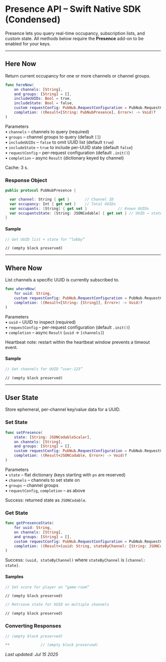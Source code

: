 # Presence API – Swift Native SDK (Condensed)

Presence lets you query real-time occupancy, subscription lists, and custom state. All methods below require the **Presence** add-on to be enabled for your keys.

---

## Here Now

Return current occupancy for one or more channels or channel groups.

```swift
func hereNow(
    on channels: [String],
    and groups: [String] = [],
    includeUUIDs: Bool = true,
    includeState: Bool = false,
    custom requestConfig: PubNub.RequestConfiguration = PubNub.RequestConfiguration(),
    completion: ((Result<[String: PubNubPresence], Error>) -> Void)?
)
```

Parameters  
• `channels` – channels to query (required)  
• `groups` – channel groups to query (default `[]`)  
• `includeUUIDs` – `false` to omit UUID list (default `true`)  
• `includeState` – `true` to include per-UUID state (default `false`)  
• `requestConfig` – per-request configuration (default `.init()`)  
• `completion` – async `Result` (dictionary keyed by channel)

Cache: 3 s.

### Response Object

```swift
public protocol PubNubPresence {

  var channel: String { get }       // Channel ID
  var occupancy: Int { get set }    // Total UUIDs
  var occupants: [String] { get set }              // Known UUIDs
  var occupantsState: [String: JSONCodable] { get set } // UUID → state
}
```

#### Sample

```swift
// Get UUID list + state for “lobby”
```

```
// (empty block preserved)
```

---

## Where Now

List channels a specific UUID is currently subscribed to.

```swift
func whereNow(
    for uuid: String,
    custom requestConfig: PubNub.RequestConfiguration = PubNub.RequestConfiguration(),
    completion: ((Result<[String: [String]], Error>) -> Void)?
)
```

Parameters  
• `uuid` – UUID to inspect (required)  
• `requestConfig` – per-request configuration (default `.init()`)  
• `completion` – async `Result` (`uuid` → `[channels]`)

Heartbeat note: restart within the heartbeat window prevents a timeout event.

#### Sample

```swift
// Get channels for UUID “user-123”
```

```
// (empty block preserved)
```

---

## User State

Store ephemeral, per-channel key/value data for a UUID.

### Set State

```swift
func setPresence(
    state: [String: JSONCodableScalar],
    on channels: [String],
    and groups: [String] = [],
    custom requestConfig: PubNub.RequestConfiguration = PubNub.RequestConfiguration(),
    completion: ((Result<JSONCodable, Error>) -> Void)?
)
```

Parameters  
• `state` – flat dictionary (keys starting with `pn` are reserved)  
• `channels` – channels to set state on  
• `groups` – channel groups  
• `requestConfig`, `completion` – as above

Success: returned state as `JSONCodable`.

### Get State

```swift
func getPresenceState(
    for uuid: String,
    on channels: [String],
    and groups: [String] = [],
    custom requestConfig: PubNub.RequestConfiguration = PubNub.RequestConfiguration(),
    completion: ((Result<(uuid: String, stateByChannel: [String: JSONCodable]), Error>) -> Void)?
)
```

Success: `(uuid, stateByChannel)` where `stateByChannel` is `[channel: state]`.

#### Samples

```swift
// Set score for player on “game-room”
```

```
// (empty block preserved)
```

```swift
// Retrieve state for UUID on multiple channels
```

```
// (empty block preserved)
```

### Converting Responses

```swift
// (empty block preserved)
```

```swift
**              // (empty block preserved)
```

_Last updated: Jul 15 2025_